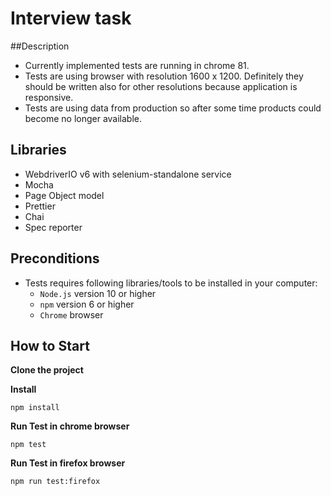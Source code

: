 Interview task
====================
##Description

- Currently implemented tests are running in chrome 81.
- Tests are using browser with resolution 1600 x 1200. Definitely they should be written also for other resolutions because application is responsive.
- Tests are using data from production so after some time products could become no longer available.

## Libraries
- WebdriverIO v6 with selenium-standalone service
- Mocha
- Page Object model
- Prettier
- Chai
- Spec reporter

## Preconditions
- Tests requires following libraries/tools to be installed in your computer:
  - `Node.js` version 10 or higher
  - `npm` version 6 or higher
  - `Chrome` browser
## How to Start

**Clone the project**

**Install**

```npm install```

**Run Test in chrome browser**

```npm test```

**Run Test in firefox browser**

```npm run test:firefox```